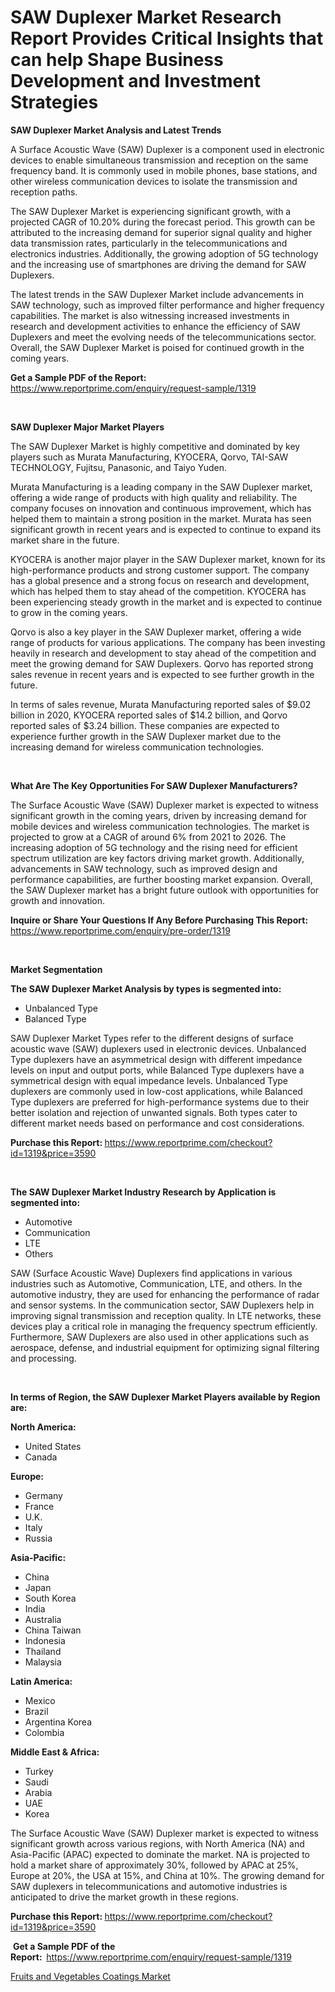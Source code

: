 <p><h1>SAW Duplexer Market Research Report Provides Critical Insights that can help Shape Business Development and Investment Strategies</h1></p><p><strong>SAW Duplexer Market Analysis and Latest Trends</strong></p>
<p><p>A Surface Acoustic Wave (SAW) Duplexer is a component used in electronic devices to enable simultaneous transmission and reception on the same frequency band. It is commonly used in mobile phones, base stations, and other wireless communication devices to isolate the transmission and reception paths.</p><p>The SAW Duplexer Market is experiencing significant growth, with a projected CAGR of 10.20% during the forecast period. This growth can be attributed to the increasing demand for superior signal quality and higher data transmission rates, particularly in the telecommunications and electronics industries. Additionally, the growing adoption of 5G technology and the increasing use of smartphones are driving the demand for SAW Duplexers.</p><p>The latest trends in the SAW Duplexer Market include advancements in SAW technology, such as improved filter performance and higher frequency capabilities. The market is also witnessing increased investments in research and development activities to enhance the efficiency of SAW Duplexers and meet the evolving needs of the telecommunications sector. Overall, the SAW Duplexer Market is poised for continued growth in the coming years.</p></p>
<p><strong>Get a Sample PDF of the Report:&nbsp;</strong> <a href="https://www.reportprime.com/enquiry/request-sample/1319">https://www.reportprime.com/enquiry/request-sample/1319</a></p>
<p>&nbsp;</p>
<p><strong>SAW Duplexer Major Market Players</strong></p>
<p><p>The SAW Duplexer Market is highly competitive and dominated by key players such as Murata Manufacturing, KYOCERA, Qorvo, TAI-SAW TECHNOLOGY, Fujitsu, Panasonic, and Taiyo Yuden. </p><p>Murata Manufacturing is a leading company in the SAW Duplexer market, offering a wide range of products with high quality and reliability. The company focuses on innovation and continuous improvement, which has helped them to maintain a strong position in the market. Murata has seen significant growth in recent years and is expected to continue to expand its market share in the future.</p><p>KYOCERA is another major player in the SAW Duplexer market, known for its high-performance products and strong customer support. The company has a global presence and a strong focus on research and development, which has helped them to stay ahead of the competition. KYOCERA has been experiencing steady growth in the market and is expected to continue to grow in the coming years.</p><p>Qorvo is also a key player in the SAW Duplexer market, offering a wide range of products for various applications. The company has been investing heavily in research and development to stay ahead of the competition and meet the growing demand for SAW Duplexers. Qorvo has reported strong sales revenue in recent years and is expected to see further growth in the future.</p><p>In terms of sales revenue, Murata Manufacturing reported sales of $9.02 billion in 2020, KYOCERA reported sales of $14.2 billion, and Qorvo reported sales of $3.24 billion. These companies are expected to experience further growth in the SAW Duplexer market due to the increasing demand for wireless communication technologies.</p></p>
<p>&nbsp;</p>
<p><strong>What Are The Key Opportunities For SAW Duplexer Manufacturers?</strong></p>
<p><p>The Surface Acoustic Wave (SAW) Duplexer market is expected to witness significant growth in the coming years, driven by increasing demand for mobile devices and wireless communication technologies. The market is projected to grow at a CAGR of around 6% from 2021 to 2026. The increasing adoption of 5G technology and the rising need for efficient spectrum utilization are key factors driving market growth. Additionally, advancements in SAW technology, such as improved design and performance capabilities, are further boosting market expansion. Overall, the SAW Duplexer market has a bright future outlook with opportunities for growth and innovation.</p></p>
<p><strong>Inquire or Share Your Questions If Any Before Purchasing This Report:</strong> <a href="https://www.reportprime.com/enquiry/pre-order/1319">https://www.reportprime.com/enquiry/pre-order/1319</a></p>
<p>&nbsp;</p>
<p><strong>Market Segmentation</strong></p>
<p><strong>The SAW Duplexer Market Analysis by types is segmented into:</strong></p>
<p><ul><li>Unbalanced Type</li><li>Balanced Type</li></ul></p>
<p><p>SAW Duplexer Market Types refer to the different designs of surface acoustic wave (SAW) duplexers used in electronic devices. Unbalanced Type duplexers have an asymmetrical design with different impedance levels on input and output ports, while Balanced Type duplexers have a symmetrical design with equal impedance levels. Unbalanced Type duplexers are commonly used in low-cost applications, while Balanced Type duplexers are preferred for high-performance systems due to their better isolation and rejection of unwanted signals. Both types cater to different market needs based on performance and cost considerations.</p></p>
<p><strong>Purchase this Report:&nbsp;</strong><a href="https://www.reportprime.com/checkout?id=1319&price=3590">https://www.reportprime.com/checkout?id=1319&price=3590</a></p>
<p>&nbsp;</p>
<p><strong>The SAW Duplexer Market Industry Research by Application is segmented into:</strong></p>
<p><ul><li>Automotive</li><li>Communication</li><li>LTE</li><li>Others</li></ul></p>
<p><p>SAW (Surface Acoustic Wave) Duplexers find applications in various industries such as Automotive, Communication, LTE, and others. In the automotive industry, they are used for enhancing the performance of radar and sensor systems. In the communication sector, SAW Duplexers help in improving signal transmission and reception quality. In LTE networks, these devices play a critical role in managing the frequency spectrum efficiently. Furthermore, SAW Duplexers are also used in other applications such as aerospace, defense, and industrial equipment for optimizing signal filtering and processing.</p></p>
<p>&nbsp;</p>
<p><strong>In terms of Region, the SAW Duplexer Market Players available by Region are:</strong></p>
<p>
    <p> <strong> North America: </strong>
        <ul>
            <li>United States</li>
            <li>Canada</li>
        </ul>
        </p> 
    <p> <strong> Europe: </strong>
        <ul>
            <li>Germany</li>
            <li>France</li>
            <li>U.K.</li>
            <li>Italy</li>
            <li>Russia</li>
        </ul>
        </p> 
    <p> <strong> Asia-Pacific: </strong>
        <ul>
            <li>China</li>
            <li>Japan</li>
            <li>South Korea</li>
            <li>India</li>
            <li>Australia</li>
            <li>China Taiwan</li>
            <li>Indonesia</li>
            <li>Thailand</li>
            <li>Malaysia</li>
        </ul>
        </p> 
    <p> <strong> Latin America: </strong>
        <ul>
            <li>Mexico</li>
            <li>Brazil</li>
            <li>Argentina Korea</li>
            <li>Colombia</li>
        </ul>
        </p> 
    <p> <strong> Middle East & Africa: </strong>
        <ul>
            <li>Turkey</li>
            <li>Saudi</li>
            <li>Arabia</li>
            <li>UAE</li>
            <li>Korea</li>
        </ul>
    </p>
    </p>
<p><p>The Surface Acoustic Wave (SAW) Duplexer market is expected to witness significant growth across various regions, with North America (NA) and Asia-Pacific (APAC) expected to dominate the market. NA is projected to hold a market share of approximately 30%, followed by APAC at 25%, Europe at 20%, the USA at 15%, and China at 10%. The growing demand for SAW duplexers in telecommunications and automotive industries is anticipated to drive the market growth in these regions.</p></p>
<p><strong>Purchase this Report: </strong><a href="https://www.reportprime.com/checkout?id=1319&price=3590">https://www.reportprime.com/checkout?id=1319&price=3590</a></p>
<p>&nbsp;<strong>Get a Sample PDF of the Report:&nbsp;&nbsp;</strong><a href="https://www.reportprime.com/enquiry/request-sample/1319">https://www.reportprime.com/enquiry/request-sample/1319</a></p>
<p><strong></strong></p>
<p><p><a href="https://three-jumbo-f6d.notion.site/Fruits-and-Vegetables-Coatings-Market-Size-Market-Trends-and-Growth-Outlook-forecasted-for-period--7f00721879494a77a70d7d0f0d63d158">Fruits and Vegetables Coatings Market</a></p></p>